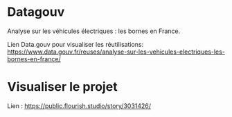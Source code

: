 # Datagouv
Analyse sur les véhicules électriques : les bornes en France.

Lien Data.gouv pour visualiser les réutilisations:
https://www.data.gouv.fr/reuses/analyse-sur-les-vehicules-electriques-les-bornes-en-france/

# Visualiser le projet 
Lien : https://public.flourish.studio/story/3031426/
